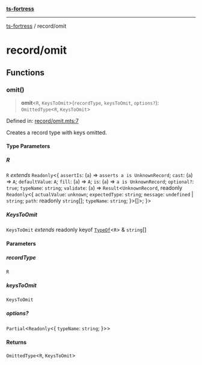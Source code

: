 [**ts-fortress**](../README.md)

---

[ts-fortress](../README.md) / record/omit

# record/omit

## Functions

### omit()

> **omit**\<`R`, `KeysToOmit`\>(`recordType`, `keysToOmit`, `options?`): `OmittedType`\<`R`, `KeysToOmit`\>

Defined in: [record/omit.mts:7](https://github.com/noshiro-pf/ts-fortress/blob/main/src/record/omit.mts#L7)

Creates a record type with keys omitted.

#### Type Parameters

##### R

`R` _extends_ `Readonly`\<\{ `assertIs`: (`a`) => `asserts a is UnknownRecord`; `cast`: (`a`) => `A`; `defaultValue`: `A`; `fill`: (`a`) => `A`; `is`: (`a`) => `a is UnknownRecord`; `optional?`: `true`; `typeName`: `string`; `validate`: (`a`) => `Result`\<`UnknownRecord`, readonly `Readonly`\<\{ `actualValue`: `unknown`; `expectedType`: `string`; `message`: `undefined` \| `string`; `path`: readonly `string`[]; `typeName`: `string`; \}\>[]\>; \}\>

##### KeysToOmit

`KeysToOmit` _extends_ readonly keyof [`TypeOf`](../type.md#typeof)\<`R`\> & `string`[]

#### Parameters

##### recordType

`R`

##### keysToOmit

`KeysToOmit`

##### options?

`Partial`\<`Readonly`\<\{ `typeName`: `string`; \}\>\>

#### Returns

`OmittedType`\<`R`, `KeysToOmit`\>
